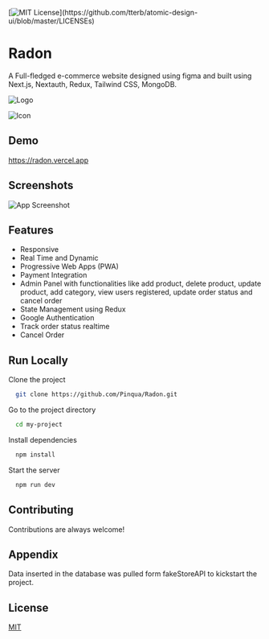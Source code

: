
[![MIT License](https://img.shields.io/apm/l/atomic-design-ui.svg?)](https://github.com/tterb/atomic-design-ui/blob/master/LICENSEs)

# Radon

A Full-fledged e-commerce website designed using figma and built using Next.js, Nextauth, Redux, Tailwind CSS, MongoDB.

![Logo](https://radon.vercel.app/_next/image?url=%2Fimg%2FRadon.svg&w=128&q=75)

![Icon](https://radon.vercel.app/img/favicons/apple-touch-icon.png)
## Demo

https://radon.vercel.app


## Screenshots

![App Screenshot](https://i.ibb.co/C7nCj5K/radon.gif)

  
## Features

- Responsive
- Real Time and Dynamic
- Progressive Web Apps (PWA)
- Payment Integration
- Admin Panel with functionalities like add product, delete product, update product, add category, view users registered, update order status and cancel order
- State Management using Redux
- Google Authentication
- Track order status realtime
- Cancel Order


## Run Locally

Clone the project

```bash
  git clone https://github.com/Pinqua/Radon.git
```

Go to the project directory

```bash
  cd my-project
```

Install dependencies

```bash
  npm install
```

Start the server

```bash
  npm run dev
```

  
## Contributing

Contributions are always welcome!

  
## Appendix

Data inserted in the database was pulled form fakeStoreAPI to kickstart the project.

  
## License

[MIT](https://choosealicense.com/licenses/mit/)

  
